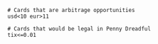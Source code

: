 ```scryfall-extended-multi
# Cards that are arbitrage opportunities
usd<10 eur>11

# Cards that would be legal in Penny Dreadful
tix<=0.01
```